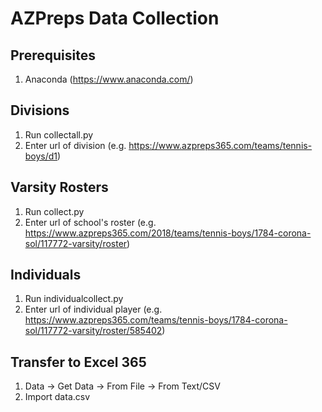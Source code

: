 # AZPreps Data Collection
## Prerequisites
1. Anaconda (https://www.anaconda.com/)
## Divisions
1. Run collectall.py
2. Enter url of division (e.g. https://www.azpreps365.com/teams/tennis-boys/d1)
## Varsity Rosters
1. Run collect.py
2. Enter url of school's roster (e.g. https://www.azpreps365.com/2018/teams/tennis-boys/1784-corona-sol/117772-varsity/roster)
## Individuals
1. Run individualcollect.py
2. Enter url of individual player (e.g. https://www.azpreps365.com/teams/tennis-boys/1784-corona-sol/117772-varsity/roster/585402)
## Transfer to Excel 365
1. Data -> Get Data -> From File -> From Text/CSV
2. Import data.csv
